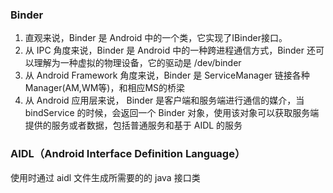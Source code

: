 ### Binder
  1. 直观来说，Binder 是 Android 中的一个类，它实现了IBinder接口。
  2. 从 IPC 角度来说，Binder 是 Android 中的一种跨进程通信方式，Binder 还可以理解为一种虚拟的物理设备，它的驱动是 /dev/binder
  3. 从 Android Framework 角度来说，Binder 是 ServiceManager 链接各种 Manager(AM,WM等)，和相应MS的桥梁
  4. 从 Android 应用层来说， Binder 是客户端和服务端进行通信的媒介，当 bindService 的时候，会返回一个 Binder 对象，使用该对象可以获取服务端提供的服务或者数据，包括普通服务和基于 AIDL 的服务

### AIDL（Android Interface Definition Language）

使用时通过 aidl 文件生成所需要的的 java 接口类
